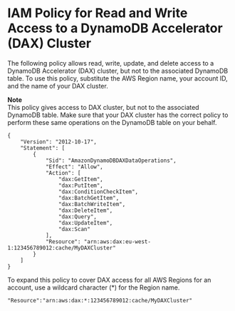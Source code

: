 # IAM Policy for Read and Write Access to a DynamoDB Accelerator \(DAX\) Cluster<a name="iam-policy-example-read-write-dax-access"></a>

The following policy allows read, write, update, and delete access to a DynamoDB Accelerator \(DAX\) cluster, but not to the associated DynamoDB table\. To use this policy, substitute the AWS Region name, your account ID, and the name of your DAX cluster\.

**Note**  
This policy gives access to DAX cluster, but not to the associated DynamoDB table\. Make sure that your DAX cluster has the correct policy to perform these same operations on the DynamoDB table on your behalf\. 

```
{
    "Version": "2012-10-17",
    "Statement": [
        {
            "Sid": "AmazonDynamoDBDAXDataOperations",
            "Effect": "Allow",
            "Action": [
                "dax:GetItem",
                "dax:PutItem",
                "dax:ConditionCheckItem",
                "dax:BatchGetItem",
                "dax:BatchWriteItem",
                "dax:DeleteItem",
                "dax:Query",
                "dax:UpdateItem",
                "dax:Scan"
            ],
            "Resource": "arn:aws:dax:eu-west-1:123456789012:cache/MyDAXCluster"
        }
    ]
}
```

To expand this policy to cover DAX access for all AWS Regions for an account, use a wildcard character \(\*\) for the Region name\.

```
"Resource":"arn:aws:dax:*:123456789012:cache/MyDAXCluster"
```